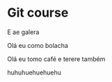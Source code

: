 # Git course

E ae galera

Olá eu como bolacha

Olá eu tomo café e terere também


huhuhuehuehuehu

